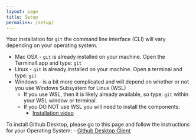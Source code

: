 ```yaml
---
layout: page
title: Setup
permalink: /setup/
---
```

Your installation for `git` the command line interface (CLI) will vary depending on your operating system.

- Mac OSX - `git` is already installed on your machine.  Open the Terminall.app and type: `git`
- Linux - `git` is already installed on your machine. Open a terminal and type: `git`
- Windows - is a bit more complicated and will depend on whether or not you use Windows Subsystem for Linux (WSL)
  - If you use WSL, then it is likely already available, so type: `git` within your WSL window or terminal.
  - If you DO NOT use WSL you will need to install the components:
    - [Installation video](https://www.youtube.com/watch?v=339AEqk9c-8)

To install Github Desktop, please go to this page and follow the instructions for your Operating System:
    - [Github Desktop Client](https://desktop.github.com/)
